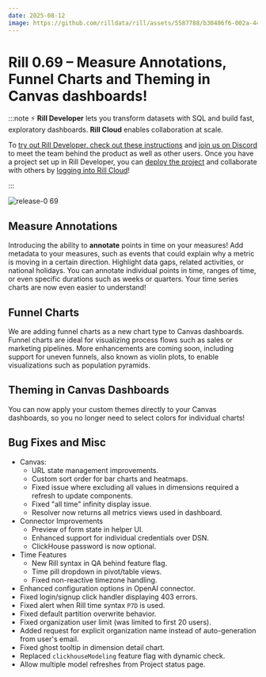 ```yaml
---
date: 2025-08-12
image: https://github.com/rilldata/rill/assets/5587788/b30486f6-002a-445d-8a1b-955b6ec0066d
---
```


# Rill 0.69 – Measure Annotations, Funnel Charts and Theming in Canvas dashboards!

:::note
⚡ **Rill Developer** lets you transform datasets with SQL and build fast, exploratory dashboards. **Rill Cloud** enables collaboration at scale.


To [try out Rill Developer, check out these instructions](/get-started/install) and [join us on Discord](https://discord.gg/2ubRfjC7Rh) to meet the team behind the product as well as other users. Once you have a project set up in Rill Developer, you can [deploy the project](/deploy/deploy-dashboard) and collaborate with others by [logging into Rill Cloud](https://ui.rilldata.com)!

:::

![release-0 69](<https://cdn.rilldata.com/docs/release-notes/release-069.gif>)


## Measure Annotations
Introducing the ability to **annotate** points in time on your measures! Add metadata to your measures, such as events that could explain why a metric is moving in a certain direction. Highlight data gaps, related activities, or national holidays. You can annotate individual points in time, ranges of time, or even specific durations such as weeks or quarters. Your time series charts are now even easier to understand!

## Funnel Charts
We are adding funnel charts as a new chart type to Canvas dashboards. Funnel charts are ideal for visualizing process flows such as sales or marketing pipelines. More enhancements are coming soon, including support for uneven funnels, also known as violin plots, to enable visualizations such as population pyramids.

## Theming in Canvas Dashboards
You can now apply your custom themes directly to your Canvas dashboards, so you no longer need to select colors for individual charts!


## Bug Fixes and Misc
- Canvas:
  - URL state management improvements.
  - Custom sort order for bar charts and heatmaps.
  - Fixed issue where excluding all values in dimensions required a refresh to update components.
  - Fixed "all time" infinity display issue.
  - Resolver now returns all metrics views used in dashboard.
- Connector Improvements
  - Preview of form state in helper UI.
  - Enhanced support for individual credentials over DSN.
  - ClickHouse password is now optional.
- Time Features
  - New Rill syntax in QA behind feature flag.
  - Time pill dropdown in pivot/table views.
  - Fixed non-reactive timezone handling.
- Enhanced configuration options in OpenAI connector.
- Fixed login/signup click handler displaying 403 errors.
- Fixed alert when Rill time syntax `P7D` is used.
- Fixed default partition overwrite behavior.
- Fixed organization user limit (was limited to first 20 users).
- Added request for explicit organization name instead of auto-generation from user's email.
- Fixed ghost tooltip in dimension detail chart.
- Replaced `clickhouseModeling` feature flag with dynamic check.
- Allow multiple model refreshes from Project status page.